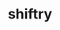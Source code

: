 ---
id: 275
title: shiftry
types: [grass,dark]
image: https://raw.githubusercontent.com/PokeAPI/sprites/master/sprites/pokemon/275.png
---